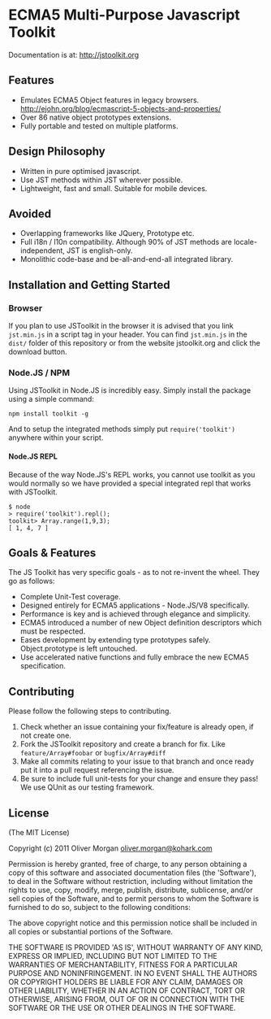 # ECMA5 Multi-Purpose Javascript Toolkit
Documentation is at: http://jstoolkit.org

## Features
* Emulates ECMA5 Object features in legacy browsers. http://ejohn.org/blog/ecmascript-5-objects-and-properties/
* Over 86 native object prototypes extensions.
* Fully portable and tested on multiple platforms.

## Design Philosophy
* Written in pure optimised javascript.
* Use JST methods within JST wherever possible.
* Lightweight, fast and small. Suitable for mobile devices.

## Avoided
* Overlapping frameworks like JQuery, Prototype etc.
* Full i18n / l10n compatibility. Although 90% of JST methods are locale-independent, JST is english-only.
* Monolithic code-base and be-all-and-end-all integrated library.

## Installation and Getting Started

### Browser
If you plan to use JSToolkit in the browser it is advised that you link `jst.min.js` in a script tag in your header. You can find `jst.min.js` in the `dist/` folder of this repository or from the website jstoolkit.org and click the download button.

### Node.JS / NPM
Using JSToolkit in Node.JS is incredibly easy. Simply install the package using a simple command:

    npm install toolkit -g

And to setup the integrated methods simply put `require('toolkit')` anywhere within your script.

#### Node.JS REPL
Because of the way Node.JS's REPL works, you cannot use toolkit as you would normally so we have provided a special integrated repl that works with JSToolkit.

    $ node
    > require('toolkit').repl();
    toolkit> Array.range(1,9,3);
    [ 1, 4, 7 ]
    
## Goals & Features
The JS Toolkit has very specific goals - as to not re-invent the wheel. They go as follows:

* Complete Unit-Test coverage.
* Designed entirely for ECMA5 applications - Node.JS/V8 specifically.
* Performance is key and is achieved through elegance and simplicity.
* ECMA5 introduced a number of new Object definition descriptors which must be respected.
* Eases development by extending type prototypes safely. Object.prototype is left untouched.
* Use accelerated native functions and fully embrace the new ECMA5 specification.

## Contributing
Please follow the following steps to contributing.

1. Check whether an issue containing your fix/feature is already open, if not create one.
2. Fork the JSToolkit repository and create a branch for fix. Like `feature/Array#foobar` or `bugfix/Array#diff`
3. Make all commits relating to your issue to that branch and once ready put it into a pull request referencing the issue.
4. Be sure to include full unit-tests for your change and ensure they pass! We use QUnit as our testing framework.

## License
(The MIT License)

Copyright (c) 2011 Oliver Morgan <oliver.morgan@kohark.com>

Permission is hereby granted, free of charge, to any person obtaining a copy of this software and associated documentation files (the 'Software'), to deal in the Software without restriction, including without limitation the rights to use, copy, modify, merge, publish, distribute, sublicense, and/or sell copies of the Software, and to permit persons to whom the Software is furnished to do so, subject to the following conditions:

The above copyright notice and this permission notice shall be included in all copies or substantial portions of the Software.

THE SOFTWARE IS PROVIDED 'AS IS', WITHOUT WARRANTY OF ANY KIND, EXPRESS OR IMPLIED, INCLUDING BUT NOT LIMITED TO THE WARRANTIES OF MERCHANTABILITY, FITNESS FOR A PARTICULAR PURPOSE AND NONINFRINGEMENT. IN NO EVENT SHALL THE AUTHORS OR COPYRIGHT HOLDERS BE LIABLE FOR ANY CLAIM, DAMAGES OR OTHER LIABILITY, WHETHER IN AN ACTION OF CONTRACT, TORT OR OTHERWISE, ARISING FROM, OUT OF OR IN CONNECTION WITH THE SOFTWARE OR THE USE OR OTHER DEALINGS IN THE SOFTWARE.
